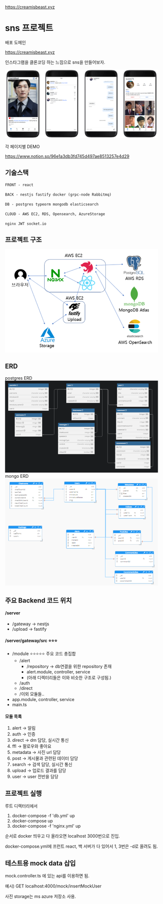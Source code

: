 https://creamisbeast.xyz

# sns 프로젝트

배포 도메인

https://creamisbeast.xyz

인스타그램을 클론코딩 하는 느낌으로 sns을 만들어보자.

![demo](./readmeImgs/demo.png)

각 페이지별 DEMO

https://www.notion.so/96e1a3db3fd745d497ae8513257e4d29

## 기술스택

    FRONT - react

    BACK - nestjs fastify docker (grpc-node Rabbitmq)

    DB - postgres typeorm mongodb elasticsearch

    CLOUD - AWS EC2, RDS, Opensearch, AzureStorage

    nginx JWT socket.io

## 프로젝트 구조

![프로젝트 구조](./readmeImgs/프로젝트%20구조.png)

## ERD

postgres ERD
![postgres erd](./readmeImgs/erd.png)
mongo ERD
![mongo erd](./readmeImgs/erd2.png)

## 주요 Backend 코드 위치

#### /server

- /gateway → nestjs
- /upload → fastify

#### **/server/gateway/src** ⭐⭐⭐

- /module ⭐⭐⭐⭐⭐ 주요 코드 총집합
  - /alert
    - /repository → db연결을 위한 repository 존재
    - alert.module, controller, service
    - (아래 디렉터리들은 이와 비슷한 구조로 구성됨.)
  - /auth
  - /direct
  - /이외 모듈들..
- app.module, controller, service
- main.ts

#### 모듈 목록

1. alert → 알림
2. auth → 인증
3. direct → dm 담당, 실시간 통신
4. ffl → 팔로우와 좋아요
5. metadata → 사진 url 담당
6. post → 게시물과 관련된 데이터 담당
7. search → 검색 담당, 실시간 통신
8. upload → 업로드 결과를 담당
9. user → user 전반을 담당

## 프로젝트 실행

루트 디렉터리에서

1. docker-compose -f 'db.yml' up
2. docker-compose up
3. docker-compose -f 'nginx.yml' up

순서로 docker 띄우고 다 올라오면 localhost 3000번으로 진입.

docker-compose.yml에 프런트 react, 백 서버가 다 있어서 1, 3번은 -d로 올려도 됨.

## 테스트용 mock data 삽입

mock.controller.ts 에 있는 api를 이용하면 됨.

예시) GET localhost:4000/mock/insertMockUser

사진 storage는 ms azure 저장소 사용.

